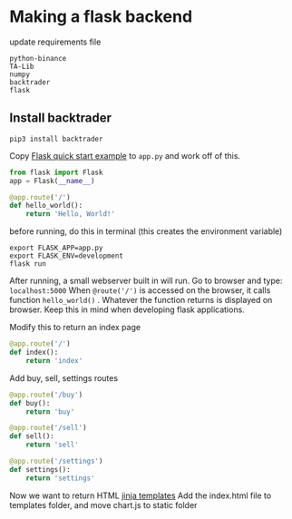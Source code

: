# Making a flask backend
update requirements file

```
python-binance
TA-Lib
numpy
backtrader
flask
```

## Install backtrader
```
pip3 install backtrader
```

Copy [Flask quick start example](https://flask.palletsprojects.com/en/1.1.x/quickstart/#quickstart) to `app.py` and work off of this.

```python
from flask import Flask
app = Flask(__name__)

@app.route('/')
def hello_world():
    return 'Hello, World!'
```

before running, do this in terminal (this creates the environment variable)

```
export FLASK_APP=app.py
export FLASK_ENV=development
flask run
```

After running, a small webserver built in will run.  Go to browser and type: `localhost:5000`
When `@route('/')` is accessed on the browser, it calls function `hello_world()` . Whatever the function returns is displayed on browser.  Keep this in mind when developing flask applications.

Modify this to return an index page
```python
@app.route('/')
def index():
    return 'index'
```

Add buy, sell, settings routes

```python
@app.route('/buy')
def buy():
    return 'buy'

@app.route('/sell')
def sell():
    return 'sell'

@app.route('/settings')
def settings():
    return 'settings'
```

Now we want to return HTML [jinja templates](jinja.palletsprojects.com/en/2.11.x/)
Add the index.html file to templates folder, and move chart.js to static folder